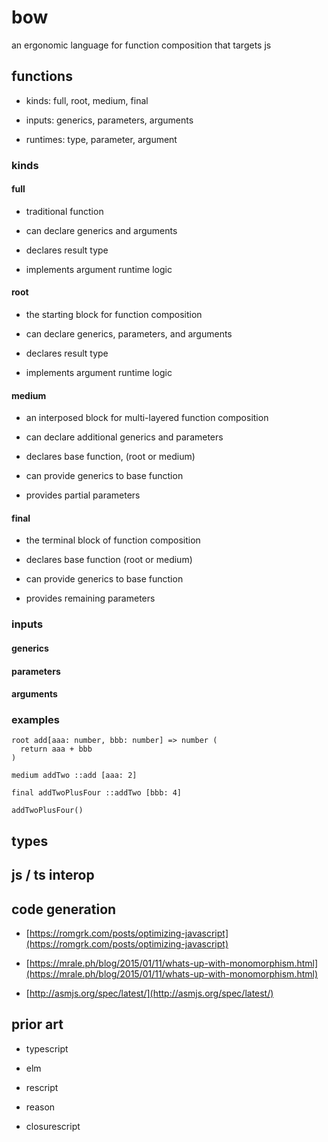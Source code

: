 # bow

an ergonomic language for function composition that targets js

## functions

- kinds: full, root, medium, final

- inputs: generics, parameters, arguments

- runtimes: type, parameter, argument

### kinds

#### full

- traditional function

- can declare generics and arguments

- declares result type

- implements argument runtime logic

#### root

- the starting block for function composition

- can declare generics, parameters, and arguments

- declares result type

- implements argument runtime logic

#### medium

- an interposed block for multi-layered function composition

- can declare additional generics and parameters

- declares base function, (root or medium)

- can provide generics to base function

- provides partial parameters

#### final

- the terminal block of function composition

- declares base function (root or medium)

- can provide generics to base function

- provides remaining parameters

### inputs

#### generics

#### parameters

#### arguments

### examples

```bow
root add[aaa: number, bbb: number] => number (
  return aaa + bbb
)

medium addTwo ::add [aaa: 2]

final addTwoPlusFour ::addTwo [bbb: 4]

addTwoPlusFour()
```

## types

## js / ts interop

## code generation

- [https://romgrk.com/posts/optimizing-javascript](https://romgrk.com/posts/optimizing-javascript)

- [https://mrale.ph/blog/2015/01/11/whats-up-with-monomorphism.html](https://mrale.ph/blog/2015/01/11/whats-up-with-monomorphism.html)

- [http://asmjs.org/spec/latest/](http://asmjs.org/spec/latest/)

## prior art

- typescript

- elm

- rescript

- reason

- closurescript